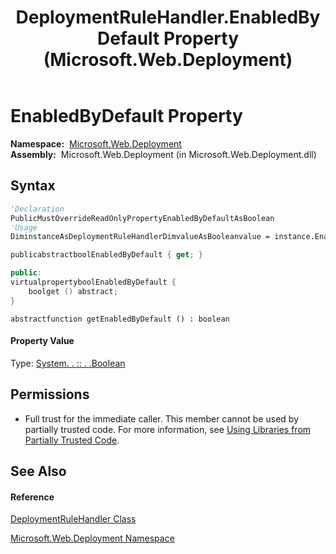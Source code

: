 ﻿---
title: DeploymentRuleHandler.EnabledByDefault Property  (Microsoft.Web.Deployment)
TOCTitle: EnabledByDefault Property
ms:assetid: P:Microsoft.Web.Deployment.DeploymentRuleHandler.EnabledByDefault
ms:mtpsurl: https://msdn.microsoft.com/en-us/library/microsoft.web.deployment.deploymentrulehandler.enabledbydefault(v=VS.90)
ms:contentKeyID: 22753915
ms.date: 05/02/2012
mtps_version: v=VS.90
f1_keywords:
- Microsoft.Web.Deployment.DeploymentRuleHandler.EnabledByDefault
- Microsoft.Web.Deployment.DeploymentRuleHandler.get_EnabledByDefault
dev_langs:
- CSharp
- JScript
- VB
- c++
api_location:
- Microsoft.Web.Deployment.dll
api_name:
- Microsoft.Web.Deployment.DeploymentRuleHandler.EnabledByDefault
- Microsoft.Web.Deployment.DeploymentRuleHandler.get_EnabledByDefault
api_type:
- Managed
topic_type:
- apiref
- kbSyntax
product_family_name: VS
ROBOTS: INDEX,FOLLOW
---

# EnabledByDefault Property

**Namespace:**  [Microsoft.Web.Deployment](microsoft-web-deployment-namespace.md)  
**Assembly:**  Microsoft.Web.Deployment (in Microsoft.Web.Deployment.dll)

## Syntax

``` vb
'Declaration
PublicMustOverrideReadOnlyPropertyEnabledByDefaultAsBoolean
'Usage
DiminstanceAsDeploymentRuleHandlerDimvalueAsBooleanvalue = instance.EnabledByDefault
```

``` csharp
publicabstractboolEnabledByDefault { get; }
```

``` c++
public:
virtualpropertyboolEnabledByDefault {
    boolget () abstract;
}
```

``` jscript
abstractfunction getEnabledByDefault () : boolean
```

#### Property Value

Type: [System. . :: . .Boolean](https://msdn.microsoft.com/en-us/library/a28wyd50\(v=vs.90\))  

## Permissions

  - Full trust for the immediate caller. This member cannot be used by partially trusted code. For more information, see [Using Libraries from Partially Trusted Code](https://msdn.microsoft.com/en-us/library/8skskf63\(v=vs.90\)).

## See Also

#### Reference

[DeploymentRuleHandler Class](deploymentrulehandler-class-microsoft-web-deployment.md)

[Microsoft.Web.Deployment Namespace](microsoft-web-deployment-namespace.md)

